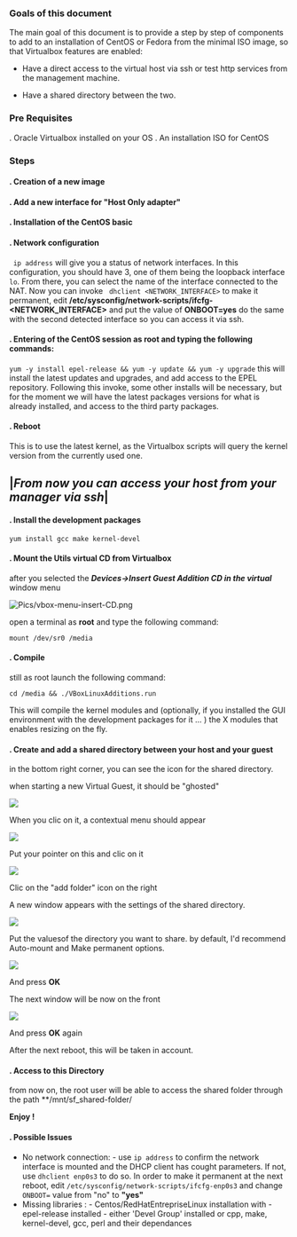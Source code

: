 ### Goals of this document
The main goal of this document is to provide a step by step of components to add to an installation of CentOS or Fedora from the minimal ISO image, so that Virtualbox features are enabled:

- Have a direct access to the virtual host via ssh or test http services from the management machine.

- Have a shared directory between the two.

### Pre Requisites

. Oracle Virtualbox installed on your OS
. An installation ISO for CentOS

### Steps

#### . Creation of a new image
#### . Add a new interface for "Host Only adapter"
#### . Installation of the CentOS basic 
#### . Network configuration

``` ip address``` will give you a status of network interfaces. In this configuration, you should have 3, one of them being the loopback interface `lo`. 
From there, you can select the name of the interface connected to the NAT. Now you can invoke
``` dhclient <NETWORK_INTERFACE>```
to make it permanent, edit **/etc/sysconfig/network-scripts/ifcfg-<NETWORK_INTERFACE>** and put the value of **ONBOOT=yes**
do the same with the second detected interface so you can access it via ssh.

#### . Entering of the CentOS session as root and typing the following commands:

``` yum -y install epel-release && yum -y update && yum -y upgrade ``` this will install the latest updates and upgrades, and add access to the EPEL repository. Following this invoke, some other installs will be necessary, but for the moment we will have the latest packages versions for what is already installed, and access to the third party packages.

#### . Reboot 

This is to use the latest kernel, as the Virtualbox scripts will query the kernel version from the currently used one.



|***From now you can  access your host from your manager via ssh***|
---
#### . Install the development packages

``` yum install gcc make kernel-devel ```


#### . Mount the Utils virtual CD from Virtualbox

after you selected the ***Devices->Insert Guest Addition CD in the virtual*** window menu

![Pics/vbox-menu-insert-CD.png](Pics/vbox-menu-insert-CD.png)

open a terminal as **root** and type the following command:

``` mount /dev/sr0 /media ```
#### . Compile

still as root launch the following command:

```cd /media && ./VBoxLinuxAdditions.run```

This will compile the kernel modules and (optionally, if you installed the GUI environment with the development packages for it ... ) the X modules that enables resizing on the fly.
 

#### . Create and add a shared directory between your host and your guest

in the bottom right corner, you can see the icon for the shared directory.

when starting a new Virtual Guest, it should be "ghosted"

![](Pics/vbox-bottombar-file1.png)

When you clic on it, a contextual menu should appear

![](Pics/vbox-bottombar-file2.png)

Put your pointer on this and clic on it

![](Pics/vbox-shared-folder1.png)

Clic on the "add folder" icon on the right

A new window appears with the settings of the shared directory.

![](Pics/vbox-shared-folder2.png)

Put the valuesof the directory you want to share.
by default, I'd recommend Auto-mount and Make permanent options.

![](Pics/vbox-shared-folder3.png)

And press **OK**

The next window will be now on the front

![](Pics/vbox-shared-folder4.png)

And press **OK** again

After the next reboot, this will be taken in account.


#### . Access to this Directory

from now on, the root user will be able to access the shared folder through the path **/mnt/sf_shared-folder/

**Enjoy !**

#### . Possible Issues

 - No network connection:
        - use `ip address` to confirm the network interface is mounted and the DHCP client has cought parameters. If not, use `dhclient enp0s3` to do so. In order to make it permanent at the next reboot, edit `/etc/sysconfig/network-scripts/ifcfg-enp0s3` and change `ONBOOT=` value from "no" to **"yes"**
-  Missing libraries :
        -  Centos/RedHatEntrepriseLinux installation with 
            -   epel-release installed 
            -   either 'Devel Group' installed or
            cpp, make, kernel-devel, gcc, perl and their dependances     
    
